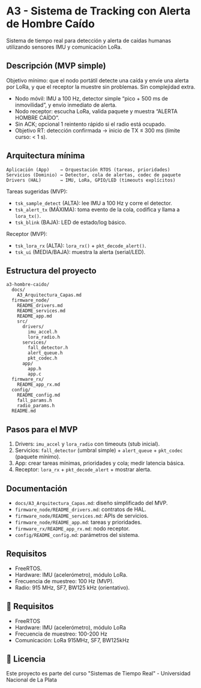 # A3 - Sistema de Tracking con Alerta de Hombre Caído

Sistema de tiempo real para detección y alerta de caídas humanas utilizando sensores IMU y comunicación LoRa.

## Descripción (MVP simple)

Objetivo mínimo: que el nodo portátil detecte una caída y envíe una alerta por LoRa, y que el receptor la muestre sin problemas. Sin complejidad extra.

- Nodo móvil: IMU a 100 Hz, detector simple “pico + 500 ms de inmovilidad”, y envío inmediato de alerta.
- Nodo receptor: escucha LoRa, valida paquete y muestra “ALERTA HOMBRE CAÍDO”.
- Sin ACK; opcional 1 reintento rápido si el radio está ocupado.
- Objetivo RT: detección confirmada → inicio de TX ≤ 300 ms (límite curso: < 1 s).

## Arquitectura mínima

```
Aplicación (App)    → Orquestación RTOS (tareas, prioridades)
Servicios (Dominio) → Detector, cola de alertas, codec de paquete
Drivers (HAL)       → IMU, LoRa, GPIO/LED (timeouts explícitos)
```

Tareas sugeridas (MVP):
- `tsk_sample_detect` (ALTA): lee IMU a 100 Hz y corre el detector.
- `tsk_alert_tx` (MÁXIMA): toma evento de la cola, codifica y llama a `lora_tx()`.
- `tsk_blink` (BAJA): LED de estado/log básico.

Receptor (MVP):
- `tsk_lora_rx` (ALTA): `lora_rx()` + `pkt_decode_alert()`.
- `tsk_ui` (MEDIA/BAJA): muestra la alerta (serial/LED).

## Estructura del proyecto

```
a3-hombre-caido/
  docs/
    A3_Arquitectura_Capas.md
  firmware_node/
    README_drivers.md
    README_services.md
    README_app.md
    src/
      drivers/
        imu_accel.h
        lora_radio.h
      services/
        fall_detector.h
        alert_queue.h
        pkt_codec.h
      app/
        app.h
        app.c
  firmware_rx/
    README_app_rx.md
  config/
    README_config.md
    fall_params.h
    radio_params.h
  README.md
```

## Pasos para el MVP

1) Drivers: `imu_accel` y `lora_radio` con timeouts (stub inicial).  
2) Servicios: `fall_detector` (umbral simple) + `alert_queue` + `pkt_codec` (paquete mínimo).  
3) App: crear tareas mínimas, prioridades y cola; medir latencia básica.  
4) Receptor: `lora_rx` + `pkt_decode_alert` + mostrar alerta.

## Documentación

- `docs/A3_Arquitectura_Capas.md`: diseño simplificado del MVP.  
- `firmware_node/README_drivers.md`: contratos de HAL.  
- `firmware_node/README_services.md`: APIs de servicios.  
- `firmware_node/README_app.md`: tareas y prioridades.  
- `firmware_rx/README_app_rx.md`: nodo receptor.  
- `config/README_config.md`: parámetros del sistema.

## Requisitos

- FreeRTOS.  
- Hardware: IMU (acelerómetro), módulo LoRa.  
- Frecuencia de muestreo: 100 Hz (MVP).  
- Radio: 915 MHz, SF7, BW125 kHz (orientativo).

## 🔧 Requisitos

- FreeRTOS
- Hardware: IMU (acelerómetro), módulo LoRa
- Frecuencia de muestreo: 100-200 Hz
- Comunicación: LoRa 915MHz, SF7, BW125kHz

## 📄 Licencia

Este proyecto es parte del curso "Sistemas de Tiempo Real" - Universidad Nacional de La Plata
